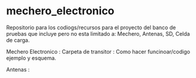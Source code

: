 # mechero_electronico
Repositorio para los codiogs/recursos para el proyecto del banco de pruebas que incluye pero no esta limitado a: Mechero, Antenas, SD, Celda de carga.

Mechero Electronico : 
  Carpeta de transitor : Como hacer funcinoar/codigo ejemplo y esquema.

Antenas : 
  
